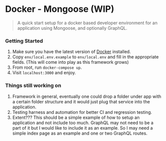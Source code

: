 Docker - Mongoose (WIP)
=======================
> A quick start setup for a docker based developer environment for an application using Mongoose, and optionally GraphQL.

### Getting Started
1. Make sure you have the latest version of [Docker](https://www.docker.com/products/docker) installed.
2. Copy `env/local.env.example` to `env/local.env` and fill in the appropriate fields. (This will come into play as this framework grows)
3. From root, run `docker-compose up`.
4. Visit `localhost:3000` and enjoy.

### Things still working on
1. Framework in general, eventually one could drop a folder under app with a certain folder structure and it would just plug that service into the application.
2. Testing harness and automation for better CI and regression testing.
3. Extent??? This should be a simple example of how to setup an application and not include too much. GraphQL may not need to be a part of it but I would like to include it as an example. So I may need a simple index page as an example and one or two GraphQL routes.
